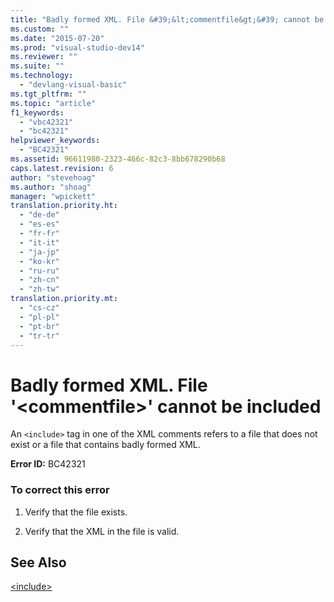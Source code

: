 ```yaml
---
title: "Badly formed XML. File &#39;&lt;commentfile&gt;&#39; cannot be included"
ms.custom: ""
ms.date: "2015-07-20"
ms.prod: "visual-studio-dev14"
ms.reviewer: ""
ms.suite: ""
ms.technology: 
  - "devlang-visual-basic"
ms.tgt_pltfrm: ""
ms.topic: "article"
f1_keywords: 
  - "vbc42321"
  - "bc42321"
helpviewer_keywords: 
  - "BC42321"
ms.assetid: 96611980-2323-466c-82c3-8bb678290b68
caps.latest.revision: 6
author: "stevehoag"
ms.author: "shoag"
manager: "wpickett"
translation.priority.ht: 
  - "de-de"
  - "es-es"
  - "fr-fr"
  - "it-it"
  - "ja-jp"
  - "ko-kr"
  - "ru-ru"
  - "zh-cn"
  - "zh-tw"
translation.priority.mt: 
  - "cs-cz"
  - "pl-pl"
  - "pt-br"
  - "tr-tr"
---
```

# Badly formed XML. File &#39;&lt;commentfile&gt;&#39; cannot be included
An `<include>` tag in one of the XML comments refers to a file that does not exist or a file that contains badly formed XML.  
  
 **Error ID:** BC42321  
  
### To correct this error  
  
1.  Verify that the file exists.  
  
2.  Verify that the XML in the file is valid.  
  
## See Also  
 [\<include>](../../visual-basic\language-reference\xmldoc/include.md)